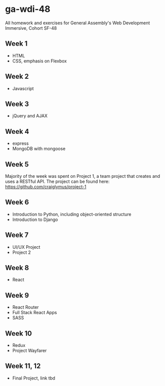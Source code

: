 # ga-wdi-48
All homework and exercises for General Assembly's Web Development Immersive, Cohort SF-48

## Week 1
- HTML
- CSS, emphasis on Flexbox

## Week 2
- Javascript

## Week 3
- jQuery and AJAX

## Week 4
- express
- MongoDB with mongoose

## Week 5
Majority of the week was spent on Project 1, a team project that creates and uses a RESTful API. The project can be found here: https://github.com/craiglymus/project-1

## Week 6
- Introduction to Python, including object-oriented structure
- Introduction to Django

## Week 7
- UI/UX Project
- Project 2

## Week 8
- React

## Week 9
- React Router
- Full Stack React Apps
- SASS

## Week 10
- Redux
- Project Wayfarer

## Week 11, 12
- Final Project, link tbd
